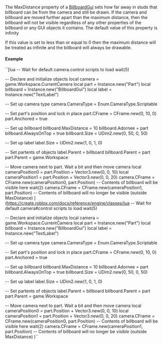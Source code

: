 The MaxDistance property of a [BillboardGui](https://create.roblox.com/docs/reference/engine/classes/BillboardGui) sets how far away in studs
that billboard can be from the camera and still be drawn. If the camera
and billboard are moved further apart than the maximum distance, then the
billboard will not be visible regardless of any other properties of the
billboard or any GUI objects it contains. The default value of this
property is infinity

If this value is set to less than or equal to 0 then the maximum distance
will be treated as infinite and the billboard will always be drawable.

#### Example

``[lua
-- Wait for default camera.control scripts to load
wait(5)

-- Declare and initialize objects
local camera = game.Workspace.CurrentCamera
local part = Instance.new("Part")
local billboard = Instance.new("BillboardGui")
local label = Instance.new("TextLabel")

-- Set up camera type
camera.CameraType = Enum.CameraType.Scriptable

-- Set part's position and lock in place
part.CFrame = CFrame.new(0, 10, 0)
part.Anchored = true

-- Set up billboard
billboard.MaxDistance = 10
billboard.Adornee = part
billboard.AlwaysOnTop = true
billboard.Size = UDim2.new(0, 50, 0, 50)

-- Set up label
label.Size = UDim2.new(1, 0, 1, 0)

-- Set partents of objects
label.Parent = billboard
billboard.Parent = part
part.Parent = game.Workspace

-- Move camera next to part. Wait a bit and then move camera
local cameraPosition0 = part.Position + Vector3.new(0, 0, 10)
local cameraPosition1 = part.Position + Vector3.new(0, 0, 20)
camera.CFrame = CFrame.new(cameraPosition0, part.Position)
-- Contents of billboard will be visible here
wait(2)
camera.CFrame = CFrame.new(cameraPosition1, part.Position)
-- Contents of billboard will no longer be visible (outside MaxDistance)
](https://create.roblox.com/docs/reference/engine/classes/lua
-- Wait for default camera#control scripts to load
wait(5)

-- Declare and initialize objects
local camera = game.Workspace.CurrentCamera
local part = Instance.new("Part")
local billboard = Instance.new("BillboardGui")
local label = Instance.new("TextLabel")

-- Set up camera type
camera.CameraType = Enum.CameraType.Scriptable

-- Set part's position and lock in place
part.CFrame = CFrame.new(0, 10, 0)
part.Anchored = true

-- Set up billboard
billboard.MaxDistance = 10
billboard.Adornee = part
billboard.AlwaysOnTop = true
billboard.Size = UDim2.new(0, 50, 0, 50)

-- Set up label
label.Size = UDim2.new(1, 0, 1, 0)

-- Set partents of objects
label.Parent = billboard
billboard.Parent = part
part.Parent = game.Workspace

-- Move camera next to part. Wait a bit and then move camera
local cameraPosition0 = part.Position + Vector3.new(0, 0, 10)
local cameraPosition1 = part.Position + Vector3.new(0, 0, 20)
camera.CFrame = CFrame.new(cameraPosition0, part.Position)
-- Contents of billboard will be visible here
wait(2)
camera.CFrame = CFrame.new(cameraPosition1, part.Position)
-- Contents of billboard will no longer be visible (outside MaxDistance)
)``